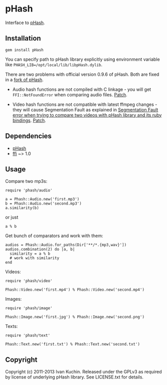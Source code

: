 # pHash

Interface to [pHash](http://pHash.org/).

## Installation

    gem install pHash

You can specify path to pHash library explicitly using environment variable like `PHASH_LIB=/opt/local/lib/libpHash.dylib`.

There are two problems with official version 0.9.6 of pHash. Both are fixed in a [fork of pHash](https://github.com/hszcg/pHash-0.9.6).

- Audio hash functions are not compiled with C linkage - you will get `FFI::NotFoundError` when comparing audio files. [Patch](https://github.com/hszcg/pHash-0.9.6/commit/e93af6d).

- Video hash functions are not compatible with latest ffmpeg changes - they will cause Segmentation Fault as explained in [Segmentation Fault error when trying to compare two videos with pHash library and its ruby bindings](http://stackoverflow.com/q/23414036/96823). [Patch](https://github.com/hszcg/pHash-0.9.6/commit/85218a6).

## Dependencies

* [pHash](http://www.phash.org/download/)
* [ffi](https://github.com/ffi/ffi#readme) ~> 1.0

## Usage

Compare two mp3s:

    require 'phash/audio'

    a = Phash::Audio.new('first.mp3')
    b = Phash::Audio.new('second.mp3')
    a.similarity(b)

or just

    a % b

Get bunch of comparators and work with them:

    audios = Phash::Audio.for_paths(Dir['**/*.{mp3,wav}'])
    audios.combination(2) do |a, b|
      similarity = a % b
      # work with similarity
    end

Videos:

    require 'phash/video'

    Phash::Video.new('first.mp4') % Phash::Video.new('second.mp4')

Images:

    require 'phash/image'

    Phash::Image.new('first.jpg') % Phash::Image.new('second.png')

Texts:

    require 'phash/text'

    Phash::Text.new('first.txt') % Phash::Text.new('second.txt')

## Copyright

Copyright (c) 2011-2013 Ivan Kuchin.
Released under the GPLv3 as required by license of underlying pHash library.
See LICENSE.txt for details.
